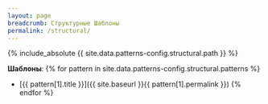 ```yaml
---
layout: page
breadcrumb: Структурные Шаблоны
permalink: /structural/
---
```


{% include_absolute {{ site.data.patterns-config.structural.path }} %}

**Шаблоны**:
{% for pattern in site.data.patterns-config.structural.patterns %}
* [{{ pattern[1].title }}]({{ site.baseurl }}{{ pattern[1].permalink }})
{% endfor %}